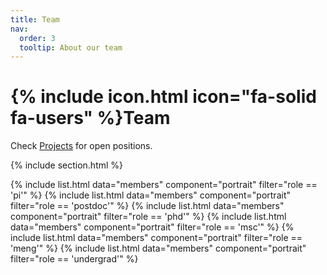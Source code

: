 ```yaml
---
title: Team
nav:
  order: 3
  tooltip: About our team
---
```


# {% include icon.html icon="fa-solid fa-users" %}Team

Check [Projects](../projects) for open positions.

{% include section.html %}

{% include list.html data="members" component="portrait" filter="role == 'pi'" %}
{% include list.html data="members" component="portrait" filter="role == 'postdoc'" %}
{% include list.html data="members" component="portrait" filter="role == 'phd'" %}
{% include list.html data="members" component="portrait" filter="role == 'msc'" %}
{% include list.html data="members" component="portrait" filter="role == 'meng'" %}
{% include list.html data="members" component="portrait" filter="role == 'undergrad'" %}
